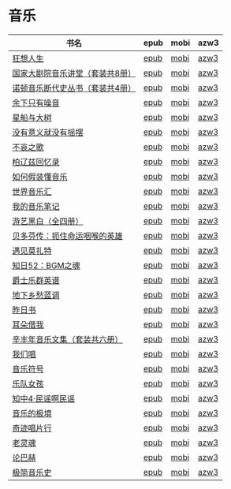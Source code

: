 # 音乐

| 书名 | epub | mobi | azw3 |
| --- | --- | --- | --- |
| [狂想人生](http://ct.dalanmei.com/f/31084289-771231891-810d62) | [epub](http://ct.dalanmei.com/f/31084289-771231891-810d62) | [mobi](http://ct.dalanmei.com/f/31084289-771247025-c92378) | [azw3](http://ct.dalanmei.com/f/31084289-771236719-d436e1) |
| [国家大剧院音乐讲堂（套装共8册）](http://ct.dalanmei.com/f/31084289-599493666-2f54fd) | [epub](http://ct.dalanmei.com/f/31084289-599493666-2f54fd) | [mobi](http://ct.dalanmei.com/f/31084289-599506064-f12917) | [azw3](http://ct.dalanmei.com/f/31084289-599504884-85ab77) |
| [诺顿音乐断代史丛书（套装共4册）](http://ct.dalanmei.com/f/31084289-570170199-367e8c) | [epub](http://ct.dalanmei.com/f/31084289-570170199-367e8c) | [mobi](http://ct.dalanmei.com/f/31084289-570286693-8c60ca) | [azw3](http://ct.dalanmei.com/f/31084289-570358280-cb35fc) |
| [余下只有噪音](http://ct.dalanmei.com/f/31084289-570150200-8ec192) | [epub](http://ct.dalanmei.com/f/31084289-570150200-8ec192) | [mobi](http://ct.dalanmei.com/f/31084289-570357647-211220) | [azw3](http://ct.dalanmei.com/f/31084289-571405727-d9c684) |
| [星船与大树](http://ct.dalanmei.com/f/31084289-570122791-1c8249) | [epub](http://ct.dalanmei.com/f/31084289-570122791-1c8249) | [mobi](http://ct.dalanmei.com/f/31084289-570266753-6f6f80) | [azw3](http://ct.dalanmei.com/f/31084289-571407287-09c3d8) |
| [没有意义就没有摇摆](http://ct.dalanmei.com/f/31084289-570127719-652ce5) | [epub](http://ct.dalanmei.com/f/31084289-570127719-652ce5) | [mobi](http://ct.dalanmei.com/f/31084289-570270384-ea4c8d) | [azw3](http://ct.dalanmei.com/f/31084289-571409903-c92d74) |
| [不哀之歌](http://ct.dalanmei.com/f/31084289-569463882-aef729) | [epub](http://ct.dalanmei.com/f/31084289-569463882-aef729) | [mobi](http://ct.dalanmei.com/f/31084289-570240257-d70d21) | [azw3](http://ct.dalanmei.com/f/31084289-571419874-79e39f) |
| [柏辽兹回忆录](http://ct.dalanmei.com/f/31084289-571726672-fe702a) | [epub](http://ct.dalanmei.com/f/31084289-571726672-fe702a) | [mobi](http://ct.dalanmei.com/f/31084289-572107786-ec6698) | [azw3](http://ct.dalanmei.com/f/31084289-572115401-05b9cc) |
| [如何假装懂音乐](http://ct.dalanmei.com/f/31084289-571717652-7edcaf) | [epub](http://ct.dalanmei.com/f/31084289-571717652-7edcaf) | [mobi](http://ct.dalanmei.com/f/31084289-572113697-b52879) | [azw3](http://ct.dalanmei.com/f/31084289-572120726-1d1488) |
| [世界音乐汇](http://ct.dalanmei.com/f/31084289-571711624-6797f7) | [epub](http://ct.dalanmei.com/f/31084289-571711624-6797f7) | [mobi](http://ct.dalanmei.com/f/31084289-572114732-a3854d) | [azw3](http://ct.dalanmei.com/f/31084289-572133696-c45674) |
| [我的音乐笔记](http://ct.dalanmei.com/f/31084289-571709381-251e43) | [epub](http://ct.dalanmei.com/f/31084289-571709381-251e43) | [mobi](http://ct.dalanmei.com/f/31084289-572115153-5416fd) | [azw3](http://ct.dalanmei.com/f/31084289-572136394-0ae38c) |
| [游艺黑白（全四册）](http://ct.dalanmei.com/f/31084289-571698249-c50bb8) | [epub](http://ct.dalanmei.com/f/31084289-571698249-c50bb8) | [mobi](http://ct.dalanmei.com/f/31084289-572115892-003c86) | [azw3](http://ct.dalanmei.com/f/31084289-572146543-b47449) |
| [贝多芬传：扼住命运咽喉的英雄](http://ct.dalanmei.com/f/31084289-571651218-bccb62) | [epub](http://ct.dalanmei.com/f/31084289-571651218-bccb62) | [mobi](http://ct.dalanmei.com/f/31084289-572120081-45d0ef) | [azw3](http://ct.dalanmei.com/f/31084289-572180175-ce8e35) |
| [遇见莫扎特](http://ct.dalanmei.com/f/31084289-571648855-379271) | [epub](http://ct.dalanmei.com/f/31084289-571648855-379271) | [mobi](http://ct.dalanmei.com/f/31084289-572120210-3d19a8) | [azw3](http://ct.dalanmei.com/f/31084289-572180474-e8ae42) |
| [知日52：BGM之魂](http://ct.dalanmei.com/f/31084289-571622572-312714) | [epub](http://ct.dalanmei.com/f/31084289-571622572-312714) | [mobi](http://ct.dalanmei.com/f/31084289-572131626-dd852b) | [azw3](http://ct.dalanmei.com/f/31084289-572192300-610897) |
| [爵士乐群英谱](http://ct.dalanmei.com/f/31084289-571531976-8dabc1) | [epub](http://ct.dalanmei.com/f/31084289-571531976-8dabc1) | [mobi](http://ct.dalanmei.com/f/31084289-571800527-9f6b6d) | [azw3](http://ct.dalanmei.com/f/31084289-572195022-63b6f0) |
| [地下乡愁蓝调](http://ct.dalanmei.com/f/31084289-571601346-f3aa48) | [epub](http://ct.dalanmei.com/f/31084289-571601346-f3aa48) | [mobi](http://ct.dalanmei.com/f/31084289-571738075-dd1e5d) | [azw3](http://ct.dalanmei.com/f/31084289-571917603-c90a83) |
| [昨日书](http://ct.dalanmei.com/f/31084289-571601321-03bf6a) | [epub](http://ct.dalanmei.com/f/31084289-571601321-03bf6a) | [mobi](http://ct.dalanmei.com/f/31084289-571738086-2ec5b1) | [azw3](http://ct.dalanmei.com/f/31084289-571917612-854eb8) |
| [耳朵借我](http://ct.dalanmei.com/f/31084289-571601280-ad606d) | [epub](http://ct.dalanmei.com/f/31084289-571601280-ad606d) | [mobi](http://ct.dalanmei.com/f/31084289-571738094-98013f) | [azw3](http://ct.dalanmei.com/f/31084289-571917621-b73670) |
| [辛丰年音乐文集（套装共六册）](http://ct.dalanmei.com/f/31084289-571520029-b51075) | [epub](http://ct.dalanmei.com/f/31084289-571520029-b51075) | [mobi](http://ct.dalanmei.com/f/31084289-571778666-cc5e51) | [azw3](http://ct.dalanmei.com/f/31084289-571925029-6349e1) |
| [我们唱](http://ct.dalanmei.com/f/31084289-571528693-2a689f) | [epub](http://ct.dalanmei.com/f/31084289-571528693-2a689f) | [mobi](http://ct.dalanmei.com/f/31084289-571793635-5c40eb) | [azw3](http://ct.dalanmei.com/f/31084289-571987504-257616) |
| [音乐符号](http://ct.dalanmei.com/f/31084289-571532037-585247) | [epub](http://ct.dalanmei.com/f/31084289-571532037-585247) | [mobi](http://ct.dalanmei.com/f/31084289-571801022-c719be) | [azw3](http://ct.dalanmei.com/f/31084289-571989222-470bbf) |
| [乐队女孩](http://ct.dalanmei.com/f/31084289-571539023-3b4c84) | [epub](http://ct.dalanmei.com/f/31084289-571539023-3b4c84) | [mobi](http://ct.dalanmei.com/f/31084289-571807093-1b406c) | [azw3](http://ct.dalanmei.com/f/31084289-571992055-d4e2a7) |
| [知中4·民谣啊民谣](http://ct.dalanmei.com/f/31084289-571541516-723bd1) | [epub](http://ct.dalanmei.com/f/31084289-571541516-723bd1) | [mobi](http://ct.dalanmei.com/f/31084289-571809586-a350f1) | [azw3](http://ct.dalanmei.com/f/31084289-572011182-d7fdbe) |
| [音乐的极境](http://ct.dalanmei.com/f/31084289-571550961-6ccd58) | [epub](http://ct.dalanmei.com/f/31084289-571550961-6ccd58) | [mobi](http://ct.dalanmei.com/f/31084289-571856186-b0d5c7) | [azw3](http://ct.dalanmei.com/f/31084289-572067617-365b24) |
| [奇迹唱片行](None) | [epub](None) | [mobi](None) | [azw3](None) |
| [老灵魂](http://ct.dalanmei.com/f/31084289-571558815-0fcad9) | [epub](http://ct.dalanmei.com/f/31084289-571558815-0fcad9) | [mobi](http://ct.dalanmei.com/f/31084289-571918542-df9201) | [azw3](http://ct.dalanmei.com/f/31084289-572075934-b391d9) |
| [论巴赫](http://ct.dalanmei.com/f/31084289-571584757-244084) | [epub](http://ct.dalanmei.com/f/31084289-571584757-244084) | [mobi](http://ct.dalanmei.com/f/31084289-571735362-436991) | [azw3](http://ct.dalanmei.com/f/31084289-571851089-9c7590) |
| [极简音乐史](http://ct.dalanmei.com/f/31084289-571455866-55df31) | [epub](http://ct.dalanmei.com/f/31084289-571455866-55df31) | [mobi](http://ct.dalanmei.com/f/31084289-571788085-b79f3b) | [azw3](http://ct.dalanmei.com/f/31084289-571889642-07f6ef) |
